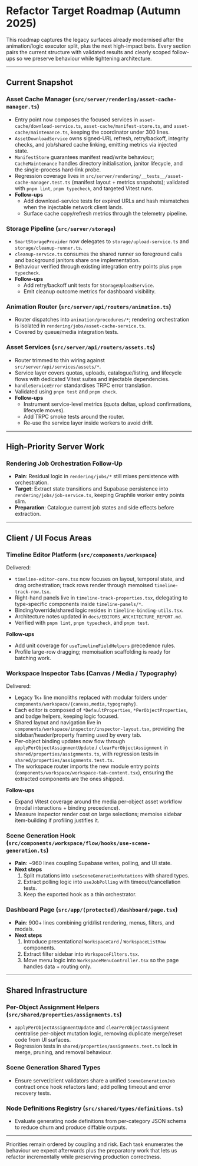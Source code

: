 # Refactor Target Roadmap (Autumn 2025)

This roadmap captures the legacy surfaces already modernised after the animation/logic executor split, plus the next high-impact bets. Every section pairs the current structure with validated results and clearly scoped follow-ups so we preserve behaviour while tightening architecture.

---

## Current Snapshot

### Asset Cache Manager (`src/server/rendering/asset-cache-manager.ts`)
- Entry point now composes the focused services in `asset-cache/download-service.ts`, `asset-cache/manifest-store.ts`, and `asset-cache/maintenance.ts`, keeping the coordinator under 300 lines.
- `AssetDownloadService` owns signed-URL refresh, retry/backoff, integrity checks, and job/shared cache linking, emitting metrics via injected state.
- `ManifestStore` guarantees manifest read/write behaviour; `CacheMaintenance` handles directory initialisation, janitor lifecycle, and the single-process hard-link probe.
- Regression coverage lives in `src/server/rendering/__tests__/asset-cache-manager.test.ts` (manifest layout + metrics snapshots); validated with `pnpm lint`, `pnpm typecheck`, and targeted Vitest runs.
- **Follow-ups**
  - Add download-service tests for expired URLs and hash mismatches when the injectable network client lands.
  - Surface cache copy/refresh metrics through the telemetry pipeline.

### Storage Pipeline (`src/server/storage`)
- `SmartStorageProvider` now delegates to `storage/upload-service.ts` and `storage/cleanup-runner.ts`.
- `cleanup-service.ts` consumes the shared runner so foreground calls and background janitors share one implementation.
- Behaviour verified through existing integration entry points plus `pnpm typecheck`.
- **Follow-ups**
  - Add retry/backoff unit tests for `StorageUploadService`.
  - Emit cleanup outcome metrics for dashboard visibility.

### Animation Router (`src/server/api/routers/animation.ts`)
- Router dispatches into `animation/procedures/*`; rendering orchestration is isolated in `rendering/jobs/asset-cache-service.ts`.
- Covered by queue/media integration tests.

### Asset Services (`src/server/api/routers/assets.ts`)
- Router trimmed to thin wiring against `src/server/api/services/assets/*`.
- Service layer covers quotas, uploads, catalogue/listing, and lifecycle flows with dedicated Vitest suites and injectable dependencies.
- `handleServiceError` standardises TRPC error translation.
- Validated using `pnpm test` and `pnpm check`.
- **Follow-ups**
  - Instrument service-level metrics (quota deltas, upload confirmations, lifecycle moves).
  - Add TRPC smoke tests around the router.
  - Re-use the service layer inside workers to avoid drift.

---

## High-Priority Server Work

### Rendering Job Orchestration Follow-Up
- **Pain**: Residual logic in `rendering/jobs/*` still mixes persistence with orchestration.
- **Target**: Extract state transitions and Supabase persistence into `rendering/jobs/job-service.ts`, keeping Graphile worker entry points slim.
- **Preparation**: Catalogue current job states and side effects before extraction.

---

## Client / UI Focus Areas

### Timeline Editor Platform (`src/components/workspace`)
Delivered:
- `timeline-editor-core.tsx` now focuses on layout, temporal state, and drag orchestration; track rows render through memoised `timeline-track-row.tsx`.
- Right-hand panels live in `timeline-track-properties.tsx`, delegating to type-specific components inside `timeline-panels/*`.
- Binding/override/shared logic resides in `timeline-binding-utils.tsx`.
- Architecture notes updated in `docs/EDITORS_ARCHITECTURE_REPORT.md`.
- Verified with `pnpm lint`, `pnpm typecheck`, and `pnpm test`.

**Follow-ups**
- Add unit coverage for `useTimelineFieldHelpers` precedence rules.
- Profile large-row dragging; memoisation scaffolding is ready for batching work.

### Workspace Inspector Tabs (Canvas / Media / Typography)
Delivered:
- Legacy 1k+ line monoliths replaced with modular folders under `components/workspace/{canvas,media,typography}`.
- Each editor is composed of `*DefaultProperties`, `*PerObjectProperties`, and badge helpers, keeping logic focused.
- Shared layout and navigation live in `components/workspace/inspector/inspector-layout.tsx`, providing the sidebar/header/property framing used by every tab.
- Per-object binding updates now flow through `applyPerObjectAssignmentUpdate` / `clearPerObjectAssignment` in `shared/properties/assignments.ts`, with regression tests in `shared/properties/assignments.test.ts`.
- The workspace router imports the new module entry points (`components/workspace/workspace-tab-content.tsx`), ensuring the extracted components are the ones shipped.

**Follow-ups**
- Expand Vitest coverage around the media per-object asset workflow (modal interactions + binding precedence).
- Measure inspector render cost on large selections; memoise sidebar item-building if profiling justifies it.

### Scene Generation Hook (`src/components/workspace/flow/hooks/use-scene-generation.ts`)
- **Pain**: ~960 lines coupling Supabase writes, polling, and UI state.
- **Next steps**
  1. Split mutations into `useSceneGenerationMutations` with shared types.
  2. Extract polling logic into `useJobPolling` with timeout/cancellation tests.
  3. Keep the exported hook as a thin orchestrator.

### Dashboard Page (`src/app/(protected)/dashboard/page.tsx`)
- **Pain**: 900+ lines combining grid/list rendering, menus, filters, and modals.
- **Next steps**
  1. Introduce presentational `WorkspaceCard` / `WorkspaceListRow` components.
  2. Extract filter sidebar into `WorkspaceFilters.tsx`.
  3. Move menu logic into `WorkspaceMenuController.tsx` so the page handles data + routing only.

---

## Shared Infrastructure

### Per-Object Assignment Helpers (`src/shared/properties/assignments.ts`)
- `applyPerObjectAssignmentUpdate` and `clearPerObjectAssignment` centralise per-object mutation logic, removing duplicate merge/reset code from UI surfaces.
- Regression tests in `shared/properties/assignments.test.ts` lock in merge, pruning, and removal behaviour.

### Scene Generation Shared Types
- Ensure server/client validators share a unified `SceneGenerationJob` contract once hook refactors land; add polling timeout and error recovery tests.

### Node Definitions Registry (`src/shared/types/definitions.ts`)
- Evaluate generating node definitions from per-category JSON schema to reduce churn and produce diffable outputs.

---

Priorities remain ordered by coupling and risk. Each task enumerates the behaviour we expect afterwards plus the preparatory work that lets us refactor incrementally while preserving production correctness.
